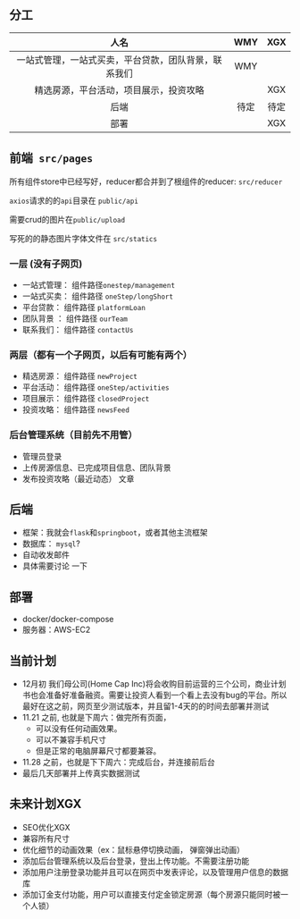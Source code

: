 ## 分工

|                         人名                         | WMY  | XGX  |
| :--------------------------------------------------: | :--: | :--: |
| 一站式管理，一站式买卖，平台贷款，团队背景，联系我们 | WMY  |      |
|        精选房源，平台活动，项目展示，投资攻略        |      | XGX  |
|                         后端                         | 待定 | 待定 |
|                         部署                         |      | XGX  |



## 前端` src/pages`

所有组件store中已经写好，reducer都合并到了根组件的reducer: `src/reducer`

`axios`请求的的`api`目录在 `public/api`

需要crud的图片在`public/upload`

写死的的静态图片字体文件在 `src/statics`

### 一层 (没有子网页)

- 一站式管理： 组件路径`onestep/management`
- 一站式买卖： 组件路径  `oneStep/longShort`
- 平台贷款： 组件路径 `platformLoan`
- 团队背景 ： 组件路径  `ourTeam`
- 联系我们： 组件路径 `contactUs`

### 两层（都有一个子网页，以后有可能有两个）

- 精选房源： 组件路径 `newProject`
- 平台活动： 组件路径 `oneStep/activities`
- 项目展示： 组件路径 `closedProject`
- 投资攻略： 组件路径 `newsFeed`

### 后台管理系统（目前先不用管）

- 管理员登录
- 上传房源信息、已完成项目信息、团队背景
- 发布投资攻略（最近动态） 文章

## 后端

- 框架：我就会`flask`和`springboot`，或者其他主流框架
- 数据库： `mysql`?
- 自动收发邮件
- 具体需要讨论 一下

## 部署

- docker/docker-compose
- 服务器：AWS-EC2

## 当前计划

- 12月初 我们母公司(Home Cap Inc)将会收购目前运营的三个公司，商业计划书也会准备好准备融资。需要让投资人看到一个看上去没有bug的平台。所以最好在这之前，网页至少测试版本，并且留1-4天的的时间去部署并测试
- 11.21 之前, 也就是下周六：做完所有页面，
  - 可以没有任何动画效果。
  - 可以不兼容手机尺寸
  - 但是正常的电脑屏幕尺寸都要兼容。
- 11.28 之前，也就是下下周六：完成后台，并连接前后台
- 最后几天部署并上传真实数据测试



## 未来计划XGX

- SEO优化XGX
- 兼容所有尺寸
- 优化细节的动画效果（ex：鼠标悬停切换动画， 弹窗弹出动画）
- 添加后台管理系统以及后台登录，登出上传功能。不需要注册功能
- 添加用户注册登录功能并且可以在网页中发表评论，以及管理用户信息的数据库
- 添加订金支付功能，用户可以直接支付定金锁定房源（每个房源只能同时被一个人锁）

